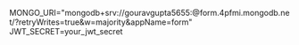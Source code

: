 MONGO_URI="mongodb+srv://gouravgupta5655:<password>@form.4pfmi.mongodb.net/?retryWrites=true&w=majority&appName=form"
JWT_SECRET=your_jwt_secret
